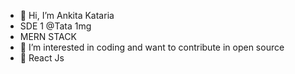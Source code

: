 - 👋 Hi, I’m Ankita Kataria
- SDE 1 @Tata 1mg
- MERN STACK
- 👀 I’m interested in coding and want to contribute in open source
- 🌱 React Js




<!---
AnkitaKataria22/AnkitaKataria22 is a ✨ special ✨ repository because its `README.md` (this file) appears on your GitHub profile.
You can click the Preview link to take a look at your changes.
--->
